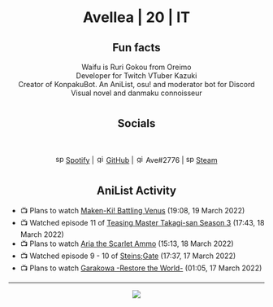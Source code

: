 <h1 align="center">
Avellea | 20 | IT
</h1>



<h2 align="center">
Fun facts
</h2>

<p align="center">
Waifu is Ruri Gokou from Oreimo<br>
Developer for Twitch VTuber Kazuki<br>
Creator of KonpakuBot. An AniList, osu! and moderator bot for Discord<br>
Visual novel and danmaku connoisseur
</p>

<h1>
<h2 align="center">Socials</h2>
<br>
<p align="center">
<img src="https://open.scdn.co/cdn/images/favicon.5cb2bd30.ico" alt="spotify logo" width="16"> <a href="https://open.spotify.com/user/2r8tkjt7qlh7uo7k06z43t63a">Spotify</a> | <img src="https://github.com/fluidicon.png" alt="github logo" width="16"> <a href="https://github.com/Avellea">GitHub</a> | <img src="https://i.imgur.com/ywxedYu.png" alt="github logo" width="16"> Ave#2776 | <img src="https://store.steampowered.com/favicon.ico" alt="spotify logo" width="16"> <a href="https://steamcommunity.com/id/Avellea/">Steam</a>
</p>
<h1>

<h2 align="center">AniList Activity</h2>

<!-- ANILIST_ACTIVITY:start -->

-   📺 Plans to watch [Maken-Ki! Battling Venus](https://anilist.co/anime/9936) (19:08, 19 March 2022)
-   📺 Watched episode 11 of [Teasing Master Takagi-san Season 3](https://anilist.co/anime/138424) (17:43, 18 March 2022)
-   📺 Plans to watch [Aria the Scarlet Ammo](https://anilist.co/anime/8630) (15:13, 18 March 2022)
-   📺 Watched episode 9 - 10 of [Steins;Gate](https://anilist.co/anime/9253) (17:37, 17 March 2022)
-   📺 Plans to watch [Garakowa -Restore the World-](https://anilist.co/anime/21042) (01:05, 17 March 2022)

<!-- ANILIST_ACTIVITY:end -->


---



<p align="center">
<img src="https://i.pinimg.com/originals/5f/95/04/5f9504eb5a7d27ec7a6121b9e9aa48b3.gif">
<p>
